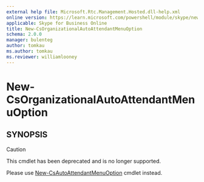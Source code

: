 ```yaml
---
external help file: Microsoft.Rtc.Management.Hosted.dll-help.xml
online version: https://learn.microsoft.com/powershell/module/skype/new-csorganizationalautoattendantmenuoption
applicable: Skype for Business Online
title: New-CsOrganizationalAutoAttendantMenuOption
schema: 2.0.0
manager: bulenteg
author: tomkau
ms.author: tomkau
ms.reviewer: williamlooney
---
```


# New-CsOrganizationalAutoAttendantMenuOption

## SYNOPSIS
> [!CAUTION]
> This cmdlet has been deprecated and is no longer supported.
> 
> Please use [New-CsAutoAttendantMenuOption](New-CsAutoAttendantMenuOption.md) cmdlet instead.
